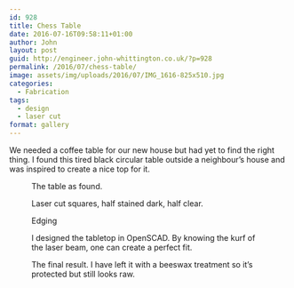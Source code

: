 ```yaml
---
id: 928
title: Chess Table
date: 2016-07-16T09:58:11+01:00
author: John
layout: post
guid: http://engineer.john-whittington.co.uk/?p=928
permalink: /2016/07/chess-table/
image: assets/img/uploads/2016/07/IMG_1616-825x510.jpg
categories:
  - Fabrication
tags:
  - design
  - laser cut
format: gallery
---
```

We needed a coffee table for our new house but had yet to find the right thing. I found this tired black circular table outside a neighbour&#8217;s house and was inspired to create a nice top for it.

<figure class='gallery-item'> 
<img src="/assets/img/uploads/2016/07/IMG_1612.jpg" class="attachment-thumbnail size-thumbnail" alt="" loading="lazy" aria-describedby="gallery-27-929" />
<figcaption class='wp-caption-text gallery-caption' id='gallery-27-929'> The table as found. </figcaption></figure><figure class='gallery-item'> 

<img src="/assets/img/uploads/2016/07/IMG_1613.jpg" class="attachment-thumbnail size-thumbnail" alt="" loading="lazy" aria-describedby="gallery-27-930" />
<figcaption class='wp-caption-text gallery-caption' id='gallery-27-930'> Laser cut squares, half stained dark, half clear. </figcaption></figure><figure class='gallery-item'> 
  
<img src="/assets/img/uploads/2016/07/IMG_1614.jpg" class="attachment-thumbnail size-thumbnail" alt="" loading="lazy" aria-describedby="gallery-27-931" />
<figcaption class='wp-caption-text gallery-caption' id='gallery-27-931'> Edging </figcaption></figure><figure class='gallery-item'> 
  
<img src="/assets/img/uploads/2016/07/IMG_1615.jpg" class="attachment-thumbnail size-thumbnail" alt="" loading="lazy" aria-describedby="gallery-27-932" />
<figcaption class='wp-caption-text gallery-caption' id='gallery-27-932'> I designed the tabletop in OpenSCAD. By knowing the kurf of the laser beam, one can create a perfect fit. </figcaption></figure><figure class='gallery-item'> 
  
<img src="/assets/img/uploads/2016/07/IMG_1616.jpg" class="attachment-thumbnail size-thumbnail" alt="" loading="lazy" aria-describedby="gallery-27-933" />
<figcaption class='wp-caption-text gallery-caption' id='gallery-27-933'> The final result. I have left it with a beeswax treatment so it&#8217;s protected but still looks raw. </figcaption></figure>
